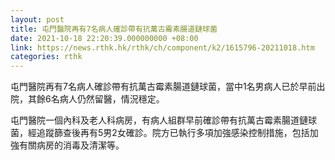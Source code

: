 ```yaml
---
layout: post
title: 屯門醫院再有7名病人確診帶有抗萬古霉素腸道鏈球菌
date: 2021-10-18 22:20:39.000000000 +08:00
link: https://news.rthk.hk/rthk/ch/component/k2/1615796-20211018.htm
categories: rthk
---
```


屯門醫院再有7名病人確診帶有抗萬古霉素腸道鏈球菌，當中1名男病人已於早前出院，其餘6名病人仍然留醫，情況穩定。

屯門醫院一個內科及老人科病房，有病人組群早前確診帶有抗萬古霉素腸道鏈球菌，經追蹤篩查後再有5男2女確診。院方已執行多項加強感染控制措施，包括加強有關病房的消毒及清潔等。
